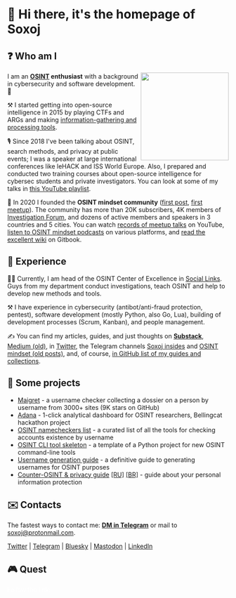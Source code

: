 # 👋 Hi there, it's the homepage of Soxoj

## ❓ Who am I

<img align="right" src="https://avatars.githubusercontent.com/u/31013580" height="200">

I am an **[OSINT](https://www.sans.org/blog/what-is-open-source-intelligence/) enthusiast** with a background in cybersecurity and software development. 🔐 

⚒️ I started getting into open-source intelligence in 2015 by playing CTFs and ARGs and making [information-gathering and processing tools](https://github.com/stars/soxoj/lists/my-osint-tools).

🎙️ Since 2018 I've been talking about OSINT, search methods, and privacy at public events; I was a speaker at large international conferences like leHACK and ISS World Europe. Also, I prepared and conducted two training courses about open-source intelligence for cybersec students and private investigators. You can look at some of my talks in [this YouTube playlist](https://www.youtube.com/playlist?list=PLskYWMG4mV-6osVePbwJa2Tp2Bc2EUI1p).

🎥 In 2020 I founded the **OSINT mindset community** ([first post](https://t.me/osint_mindset/5), [first meetup](https://t.me/osint_mindset/94)). The community has more than 20K subscribers, 4K members of [Investigation Forum](https://forum.osint-mindset.com), and dozens of active members and speakers in 3 countries and 5 cities. You can watch [records of meetup talks](https://www.youtube.com/playlist?list=PLskYWMG4mV-7A2tKggMryk18tbwC7jLhX) on YouTube, [listen to OSINT mindset podcasts](https://osint-mindset.mave.digital/) on various platforms, and [read the excellent wiki](https://osint-mindset.gitbook.io) on Gitbook.

## 💼 Experience

🕵🏽 Currently, I am head of the OSINT Center of Excellence in [Social Links](https://sociallinks.io/). Guys from my department conduct investigations, teach OSINT and help to develop new methods and tools.

⚒️ I have experience in cybersecurity (antibot/anti-fraud protection, pentest), software development (mostly Python, also Go, Lua), building of development processes (Scrum, Kanban), and people management.

✍️ You can find my articles, guides, and just thoughts on [**Substack**](https://soxoj.substack.com/), [Medium (old)](https://soxoj.medium.com/), in [Twitter](https://twitter.com/Sox0j), the Telegram channels [Soxoj insides](https://t.me/soxoj_insides) and [OSINT mindset (old posts)](https://t.me/osint_mindset), and, of course, [in GitHub list of my guides and collections](https://github.com/stars/soxoj/lists/my-guides-and-collections).

## 🚧 Some projects

- [Maigret](https://github.com/soxoj/maigret) - a username checker collecting a dossier on a person by username from 3000+ sites (9K stars on GitHub)
- [Adana](https://adana.soxoj.com) - 1-click analytical dashboard for OSINT researchers, Bellingcat hackathon project
- [OSINT namecheckers list](https://github.com/soxoj/osint-namecheckers-list) - a curated list of all the tools for checking accounts existence by username
- [OSINT CLI tool skeleton](https://github.com/soxoj/osint-cli-tool-skeleton) - a template of a Python project for new OSINT command-line tools
- [Username generation guide](https://github.com/soxoj/username-generation-guide) - a definitive guide to generating usernames for OSINT purposes
- [Counter-OSINT & privacy guide](https://github.com/soxoj/counter-osint-guide-en) [[RU]](https://github.com/soxoj/counter-osint-guide-ru) [[BR]](https://github.com/alexandresantosal91/counter-osint-guide-pt-br) -  guide about your personal information protection

## ✉️ Contacts

The fastest ways to contact me: **[DM in Telegram](https://t.me/soxoj)** or mail to <a href="mailto:soxoj@protonmail.com">soxoj@protonmail.com</a>.

[Twitter](https://twitter.com/Sox0j) | [Telegram](https://t.me/soxoj) | [Bluesky](https://bsky.app/profile/soxoj.bsky.social) | [Mastodon](https://infosec.exchange/@soxoj) | [LinkedIn](https://ln.soxoj.com/)

## 🎮 Quest

<span style="color: white">Follow the link:</span> <!--YUhSMGNITTZMeTkwTG0xbEx5dHR[https://t.me/+Zb3aPVxWf0M3ZWM5]lR2xEYjBGdE9GSlVRWHBPYlVWNA -->
